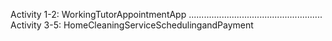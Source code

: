 Activity 1-2: WorkingTutorAppointmentApp
.....................................................
Activity 3-5: HomeCleaningServiceSchedulingandPayment
